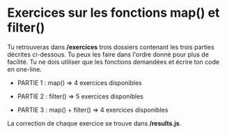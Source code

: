 # Exercices sur les fonctions map() et filter()
Tu retrouveras dans **/exercices** trois dossiers contenant les trois parties décrites ci-dessous. Tu peux les faire dans l'ordre donné pour plus de facilité. Tu ne dois utiliser que les fonctions demandées et écrire ton code en one-line. 

* PARTIE 1 : map() => 4 exercices disponibles

* PARTIE 2 : filter() => 5 exercices disponibles

* PARTIE 3 : map() + filter() => 4 exercices disponibles


La correction de chaque exercice se trouve dans **/results.js**.
